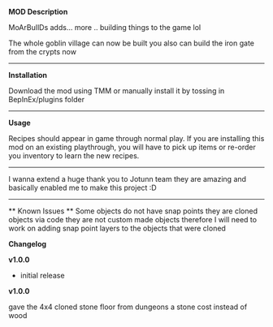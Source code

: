 **MOD Description** 

MoArBuIlDs
adds... more .. building things to the game lol

The whole goblin village can now be built
you also can build the iron gate from the crypts now 


---
**Installation**

Download the mod using TMM or manually install it by tossing in BepInEx/plugins folder

---
**Usage**

Recipes should appear in game through normal play. If you are installing this mod on an existing playthrough, you will have to pick up items or re-order you inventory to learn the new recipes.

---
I wanna extend a huge thank you to Jotunn team they are amazing and basically enabled me to make this project :D 

--- 

** Known Issues **
Some objects do not have snap points
they are cloned objects via code they are not custom made objects therefore I will need to work on adding snap point layers to the objects that were cloned


**Changelog**

**v1.0.0**

* initial release 

**v1.0.0** 

gave the 4x4 cloned stone floor from dungeons a stone cost instead of wood

